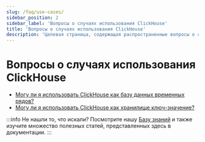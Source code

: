 ```yaml
---
slug: /faq/use-cases/
sidebar_position: 2
sidebar_label: 'Вопросы о случаях использования ClickHouse'
title: 'Вопросы о случаях использования ClickHouse'
description: 'Целевая страница, содержащая распространенные вопросы о случаях использования ClickHouse'
---
```



# Вопросы о случаях использования ClickHouse

- [Могу ли я использовать ClickHouse как базу данных временных рядов?](/knowledgebase/time-series)
- [Могу ли я использовать ClickHouse как хранилище ключ-значение?](/knowledgebase/key-value)

:::info Не нашли то, что искали?
Посмотрите нашу [Базу знаний](/knowledgebase/) и также изучите множество полезных статей, представленных здесь в документации.
:::
